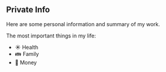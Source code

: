 ## Private Info
Here are some personal information and summary of my work.

The most important things in my life:
* :sunny: Health
* :family: Family 
* :money_with_wings: Money 
